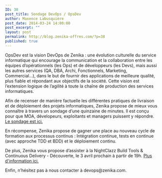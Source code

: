 ```yaml
---
ID: 38
post_title: Sondage DevOps / OpsDev
author: Maxence Labusquière
post_date: 2014-03-24 14:00:00
post_excerpt: ""
layout: post
permalink: http://blog.zenika-offres.com/?p=38
published: true
---
```

<p>OpsDev est la vision DevOps de Zenika&nbsp;: une évolution culturelle du service informatique qui encourage la communication et la collaboration entre les équipes d’opérationnels (les Ops) et de développeurs (les Devs), mais aussi les autres services (QA, DBA, Archi, Fonctionnels, Marketing, Commercial...), dans le but de fournir des applications de meilleure qualité, plus fiable et répondant aux objectifs de la société. Cette vision est l’extension logique de l’agilité à toute la chaîne de production des services informatiques.</p> <p>Afin de recenser de manière factuelle les différentes pratiques de livraison et de déploiement des projets informatiques, Zenika propose de mieux vous connaître à travers un sondage d’une quinzaine de minutes. Il est conçu pour que MOA, dévelopeurs, exploitants et managers puissent y répondre. <a href="https://fr.surveymonkey.com/s/DevOps-Zenika">Le sondage est ici.</a></p> <p>En récompense, Zenika propose de gagner une place au nouveau cycle de formation aux processus continus&nbsp;: Intégration continue, tests en continue (avec approche TDD et BDD) et le déploiement continu.</p> <p>De plus, Zenika vous propose d’assister à la NightClazz Build Tools &amp; Continuous Delivery - Découverte, le 3 avril prochain à partir de 19h. <a href="/index.php?post/2014/03/14/NightClazz-Build-Tools-Continuous-Delivery-Decouverte-le-3-avril-au-zlocalhost">Plus d'information ici.</a></p> <p>Enfin, n’hésitez pas à nous contacter à devops@zenika.com.</p>